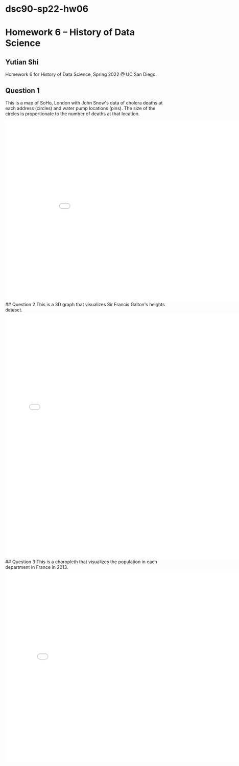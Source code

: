 # dsc90-sp22-hw06
# Homework 6 – History of Data Science
## Yutian Shi 
Homework 6 for History of Data Science, Spring 2022 @ UC San Diego.
<br>
## Question 1
This is a map of SoHo, London with John Snow's data of cholera deaths at each address (circles) and water pump locations (pins). The size of the circles is proportionate to the number of deaths at that location.
<iframe src='../soho-map.html' width=938 height=565 frameBorder=0></iframe>

<br>
## Question 2
This is a 3D graph that visualizes Sir Francis Galton's heights dataset.
<iframe src='../galton_fig.html' width=750 height=770 frameBorder=0></iframe>

<br>
## Question 3
This is a choropleth that visualizes the population in each department in France in 2013.
<iframe src='../france_fig.html' width=800 height=600 frameBorder=0></iframe>
<br>
